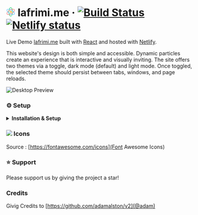 # <img src="public/favicon.svg" alt="atom" height="24"> lafrimi.me<span></span> &middot; [![Build Status](https://img.shields.io/circleci/build/gh/adamalston/v2?label=build)](https://app.circleci.com/pipelines/github/joevenner/awesome-portfolio) [![Netlify status](https://img.shields.io/netlify/332bbd91-59b7-4091-8781-6f41330399b4)](https://app.netlify.com/sites/lafrimi/deploys)


Live Demo [lafrimi.me](https://www.lafrimi.me) built with [React](https://reactjs.org/) and hosted with [Netlify](https://www.netlify.com/).

This website's design is both simple and accessible. Dynamic particles create an experience that is interactive and visually inviting. The site offers two themes via a toggle, dark mode (default) and light mode. Once toggled, the selected theme should persist between tabs, windows, and page reloads.

<img float="center" href="lafrimi.me" src="https://i.ibb.co/QQsVFFP/portfolio2.gif" alt="Desktop Preview" aria-label="desktop screenshot"> 
<br>

### ⚙️ Setup

<details>
    <summary><b>Installation &amp; Setup</b></summary>

1. Clone this repository
2. Install packages/dependencies: `npm install`
3. Start the development server: `npm start`
4. Feel free to change anything like icons or particle colors

**Building &amp; Deployment**

1. Create a production build of the website: `npm run build`
2. The [React/Deployment](https://create-react-app.dev/docs/deployment/) docs detail how to deploy to `gh-pages`, Netlify, and many other services

</details>


### <img src="https://git.io/JUnJT" height="18"> Icons

Source : [https://fontawesome.com/icons](Font Awesome Icons)


### ⭐ Support 

Please support us by giving the project a star!

### Credits 

Givig Credits to [https://github.com/adamalston/v2](@adam) 
